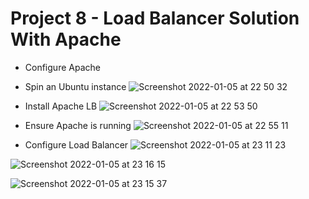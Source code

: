 # Project 8 - Load Balancer Solution With Apache
- Configure Apache
- Spin an Ubuntu instance 
![Screenshot 2022-01-05 at 22 50 32](https://user-images.githubusercontent.com/90186229/148300892-d89c1548-00b6-4fe1-a4f8-91fc51319263.png)

- Install Apache LB
![Screenshot 2022-01-05 at 22 53 50](https://user-images.githubusercontent.com/90186229/148301244-e0f1566a-ff74-49ca-a468-87a75886c3f7.png)

- Ensure Apache is running
![Screenshot 2022-01-05 at 22 55 11](https://user-images.githubusercontent.com/90186229/148301390-b9ac37bb-d3af-4777-bc2f-407759b63077.png)

- Configure Load Balancer
![Screenshot 2022-01-05 at 23 11 23](https://user-images.githubusercontent.com/90186229/148302862-8d17f49a-1dee-4535-b729-3c2c4379c5b9.png)


![Screenshot 2022-01-05 at 23 16 15](https://user-images.githubusercontent.com/90186229/148303267-9ed14840-e0f5-4b5d-bc3d-bdf36f7a2853.png)


![Screenshot 2022-01-05 at 23 15 37](https://user-images.githubusercontent.com/90186229/148303210-42a69957-9add-4f97-bfb4-946659d89d9e.png)
